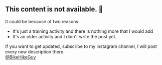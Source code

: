 ## This content is not available. :slightly_frowning_face:

It could be because of two reasons:
- It's just a training activity and there is nothing more that I would add
- It's an older activity and I didn't write the post yet.

If you want to get updated, subscribe to my instagram channel, I will post every new description there.  
[&#64;BikeHikeGuy]("https://www.instagram.com/bikehikeguy/")
